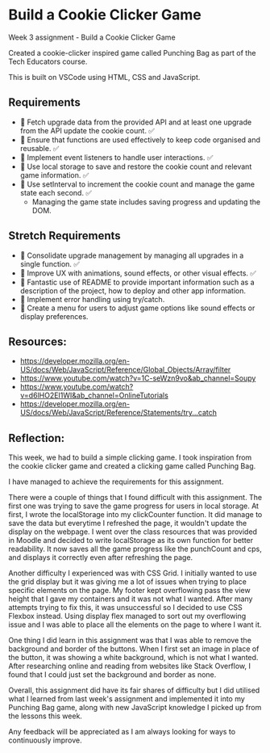 # Build a Cookie Clicker Game

Week 3 assignment - Build a Cookie Clicker Game

Created a cookie-clicker inspired game called Punching Bag as part of the Tech Educators course.

This is built on VSCode using HTML, CSS and JavaScript.

## Requirements
- 🎯 Fetch upgrade data from the provided API and at least one upgrade from the API update the cookie count. ✅
- 🎯 Ensure that functions are used effectively to keep code organised and reusable. ✅
- 🎯 Implement event listeners to handle user interactions. ✅ 
- 🎯 Use local storage to save and restore the cookie count and relevant game information. ✅
- 🎯 Use setInterval to increment the cookie count and manage the game state each second. ✅
    -  Managing the game state includes saving progress and updating the DOM.

## Stretch Requirements
- 🏹 Consolidate upgrade management by managing all upgrades in a single function. ✅
- 🏹 Improve UX with animations, sound effects, or other visual effects. ✅
- 🏹 Fantastic use of README to provide important information such as a description of the project, how to deploy and other app information.
- 🏹 Implement error handling using try/catch.
- 🏹 Create a menu for users to adjust game options like sound effects or display preferences.

## Resources: 
- https://developer.mozilla.org/en-US/docs/Web/JavaScript/Reference/Global_Objects/Array/filter
- https://www.youtube.com/watch?v=1C-seWzn9vo&ab_channel=Soupy 
- https://www.youtube.com/watch?v=d6lHO2EI1WI&ab_channel=OnlineTutorials
- https://developer.mozilla.org/en-US/docs/Web/JavaScript/Reference/Statements/try...catch

## Reflection:

This week, we had to build a simple clicking game. I took inspiration from the cookie clicker game and created a clicking game called Punching Bag. 

I have managed to achieve the requirements for this assignment. 

There were a couple of things that I found difficult with this assignment. The first one was trying to save the game progress for users in local storage. At first, I wrote the localStorage into my clickCounter function. It did manage to save the data but everytime I refreshed the page, it wouldn't update the display on the webpage. I went over the class resources that was provided in Moodle and decided to write localStorage as its own function for better readability. It now saves all the game progress like the punchCount and cps, and displays it correctly even after refreshing the page. 

Another difficulty I experienced was with CSS Grid. I initially wanted to use the grid display but it was giving me a lot of issues when trying to place specific elements on the page. My footer kept overflowing pass the view height that I gave my containers and it was not what I wanted. After many attempts trying to fix this, it was unsuccessful so I decided to use CSS Flexbox instead. Using display flex managed to sort out my overflowing issue and I was able to place all the elements on the page to where I want it. 

One thing I did learn in this assignment was that I was able to remove the background and border of the buttons. When I first set an image in place of the button, it was showing a white background, which is not what I wanted. After researching online and reading from websites like Stack Overflow, I found that I could just set the background and border as none. 

Overall, this assignment did have its fair shares of difficulty but I did utilised what I learned from last week's assignment and implemented it into my Punching Bag game, along with new JavaScript knowledge I picked up from the lessons this week. 

Any feedback will be appreciated as I am always looking for ways to continuously improve.
